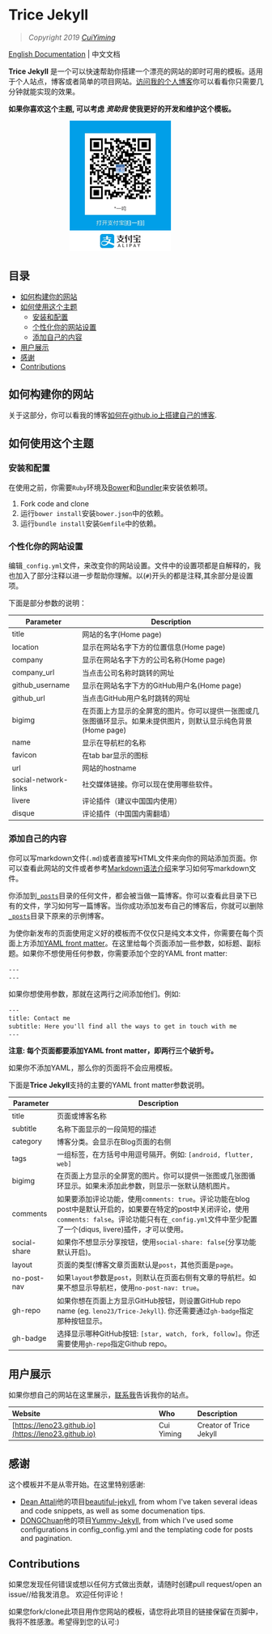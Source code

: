 # Trice Jekyll

> *Copyright 2019 [CuiYiming](https://leno23.github.io/)*

[English Documentation](/README.md) | 中文文档

**Trice Jekyll** 是一个可以快速帮助你搭建一个漂亮的网站的即时可用的模板。适用于个人站点，博客或者简单的项目网站。[访问我的个人博客](https://leno23.github.io/)你可以看看你只需要几分钟就能实现的效果。

**如果你喜欢这个主题, 可以考虑 *资助我* 使我更好的开发和维护这个模板。**

<p align="center">
    <img src="/alipay-code.jpg" width="200px"/>
    <span>&#160; &#160; &#160; &#160; &#160; &#160; &#160; &#160;</span>
    <!-- <img src="/wechat-code.png" width="200px"/> -->
</p>

## 目录

- [如何构建你的网站](#如何构建你的网站)
- [如何使用这个主题](#如何使用这个主题)
    - [安装和配置](#安装和配置)
    - [个性化你的网站设置](#个性化你的网站设置)
    - [添加自己的内容](#添加自己的内容)
- [用户展示](#用户展示)
- [感谢](#感谢)
- [Contributions](#Contributions)

## 如何构建你的网站

关于这部分，你可以看我的博客[如何在github.io上搭建自己的博客](https://leno23.github.io/web/2019/05/19/How-to-build-blog-in-github.html).

## 如何使用这个主题

### 安装和配置

在使用之前，你需要`Ruby`环境及[Bower](http://bower.io/)和[Bundler](http://bundler.io/)来安装依赖项。

1. Fork code and clone
2. 运行`bower install`安装`bower.json`中的依赖。
3. 运行`bundle install`安装`Gemfile`中的依赖。  

### 个性化你的网站设置

编辑`_config.yml`文件，来改变你的网站设置。文件中的设置项都是自解释的，我也加入了部分注释以进一步帮助你理解。以(`#`)开头的都是注释,其余部分是设置项。

下面是部分参数的说明：

Parameter   | Description
----------- | -----------
title       | 网站的名字(Home page)
location    | 显示在网站名字下方的位置信息(Home page)
company     | 显示在网站名字下方的公司名称(Home page)
company_url | 当点击公司名称时跳转的网址
github_username     | 显示在网站名字下方的GitHub用户名(Home page)
github_url  | 当点击GitHub用户名时跳转的网址
bigimg      | 在页面上方显示的全屏宽的图片。你可以提供一张图或几张图循环显示。如果未提供图片，则默认显示纯色背景(Home page)
name        | 显示在导航栏的名称
favicon     | 在tab bar显示的图标
url         | 网站的hostname
social-network-links    | 社交媒体链接。你可以现在使用哪些软件。
livere      | 评论插件（建议中国国内使用）
disque      | 评论插件（中国国内需翻墙）

### 添加自己的内容

你可以写markdown文件(`.md`)或者直接写HTML文件来向你的网站添加页面。你可以查看此网站的文件或者参考[Markdown语法介绍](http://www.markdown.cn/)来学习如何写markdown文件。

你添加到[`_posts`](./_posts)目录的任何文件，都会被当做一篇博客。你可以查看此目录下已有的文件，学习如何写一篇博客。当你成功添加发布自己的博客后，你就可以删除[`_posts`](./_posts)目录下原来的示例博客。

为使你新发布的页面使用定义好的模板而不仅仅只是纯文本文件，你需要在每个页面上方添加[YAML front matter](https://jekyllrb.com/docs/front-matter/)。在这里给每个页面添加一些参数，如标题、副标题。如果你不想使用任何参数，你需要添加个空的YAML front matter:

```
---
---
```

如果你想使用参数，那就在这两行之间添加他们。例如:

```
---
title: Contact me
subtitle: Here you'll find all the ways to get in touch with me
---
```

**注意: 每个页面都要添加YAML front matter，即两行三个破折号。**    

如果你不添加YAML，那么你的页面将不会应用模板。

下面是**Trice Jekyll**支持的主要的YAML front matter参数说明。

Parameter   | Description
----------- | -----------
title       | 页面或博客名称
subtitle    | 名称下面显示的一段简短的描述
category    | 博客分类。会显示在Blog页面的右侧
tags        | 一组标签，在方括号中用逗号隔开。例如: `[android, flutter, web]`
bigimg      | 在页面上方显示的全屏宽的图片。你可以提供一张图或几张图循环显示。如果未添加此参数，则显示一张默认随机图片。
comments    | 如果要添加评论功能，使用`comments: true`。评论功能在blog post中是默认开启的，如果要在特定的post中关闭评论，使用`comments: false`。评论功能只有在`_config.yml`文件中至少配置了一个(diqus, livere)插件，才可以使用。
social-share | 如果你不想显示分享按钮，使用`social-share: false`(分享功能默认开启)。
layout      | 页面的类型(博客文章页面默认是`post`，其他页面是`page`。
no-post-nav | 如果`layout`参数是`post`，则默认在页面右侧有文章的导航栏。如果不想显示导航栏，使用`no-post-nav: true`。
gh-repo   | 如果你想在页面上方显示GitHub按钮，则设置GitHub repo name (eg. `leno23/Trice-Jekyll`). 你还需要通过`gh-badge`指定那种按钮显示。
gh-badge  | 选择显示哪种GitHub按钮: `[star, watch, fork, follow]`。你还需要使用`gh-repo`指定Github repo。


## 用户展示

如果你想自己的网站在这里展示，[联系我](https://leno23.github.io/about)告诉我你的站点。


| Website | Who | Description |
| :------ |:--- | :---------- |
| [https://leno23.github.io](https://leno23.github.io) | Cui Yiming | Creator of Trice Jekyll |


## 感谢

这个模板并不是从零开始。在这里特别感谢:
- [Dean Attali](https://github.com/daattali)他的项目[beautiful-jekyll](https://github.com/daattali/beautiful-jekyll), from whom I've taken several ideas and code snippets, as well as some documenation tips.
- [DONGChuan](https://github.com/DONGChuan)他的项目[Yummy-Jekyll](https://github.com/DONGChuan/Yummy-Jekyll), from which I've used some configurations in config_config.yml and the templating code for posts and pagination.

## Contributions

如果您发现任何错误或想以任何方式做出贡献，请随时创建pull request/open an issue//给我发消息。 欢迎任何评论！

如果您fork/clone此项目用作您网站的模板，请您将此项目的链接保留在页脚中，我将不胜感激。希望得到您的认可:)
